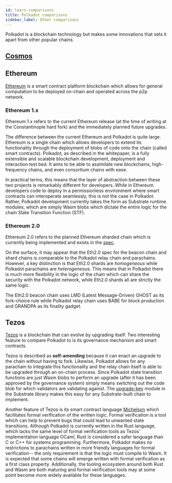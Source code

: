 ```yaml
---
id: learn-comparisons
title: Polkadot comparisons
sidebar_label: Other comparisons
---
```


Polkadot is a blockchain technology but makes some innovations that sets it apart from other popular chains.

## [Cosmos](learn-comparisons-cosmos)

## Ethereum

[Ethereum](https://ethereum.org) is a smart contract platform blockchain which allows for general computation to be deployed on-chain and operated across the p2p network.

### Ethereum 1.x

Ethereum 1.x refers to the current Ethereum release (at the time of writing at the Constantinople hard fork) and the immediately planned future upgrades.

The difference between the current Ethereum and Polkadot is quite large. Ethereum is a single chain which allows developers to extend its functionality through the deployment of blobs of code onto the chain (called smart contracts). Polkadot, as described in the whitepaper, is a fully extensible and scalable blockchain development, deployment and interaction test bed. It aims to be able to assimilate new blockchains, high-frequency chains, and even consortium chains with ease.

In practical terms, this means that the layer of abstraction between these two projects is remarkably different for developers. While in Ethereum developers code to deploy in a permissionless environment where smart contracts can interoperate seamlessly, this is not the case in Polkadot. Rather, Polkadot development currently takes the form as Substrate runtime modules, which are simply Wasm blobs which dictate the entire logic for the chain State Transition Function (STF).

### Ethereum 2.0

Ethereum 2.0 refers to the planned Ethereum sharded chain which is currently being implemented and exists in the [spec](https://github.com/ethereum/eth2.0-specs/tree/0.4.0).

On the surface, it may appear that the Eth2.0 spec for the beacon chain and shard chains is comparable to the Polkadot relay chain and parachains. However, a key distinction is that Eth2.0 shards are _homogeneous_ while Polkadot parachains are _heterogeneous_. This means that in Polkadot there is much more flexibility in the logic of the chain which can share the security with the Polkadot network, while Eth2.0 shards all are strictly the same logic.

The Eth2.0 beacon chain uses LMD (Latest Message-Driven) GHOST as its fork-choice rule while Polkadot relay chain uses BABE for block production and GRANDPA as its finality gadget.

## Tezos

[Tezos](https://tezos.com) is a blockchain that can evolve by upgrading itself. Two interesting feature to compare Polkadot to is its governance mechanism and smart contracts.

Tezos is described as __self-amending__ because it can enact an upgrade to the chain without having to fork. Likewise, Polkadot allows for any parachain to integrate this functionality and the relay chain itself is able to be upgraded through an on-chain process. Since Polkadot state transition functions are just Wasm blobs to perform an upgrade (after it has been approved by the governance system) simply means switching out the code blob for which validators are validating against. The [upgrade-key](https://github.com/paritytech/substrate/blob/master/srml/upgrade-key/src/lib.rs) module in the Substrate library makes this easy for any Substrate-built chain to implement.

Another feature of Tezos is its smart contract language [Michelson](https://www.michelson-lang.com/) which facilitates formal verification of the written logic. Formal verification is a tool which can help to prevent bugs that could lead to unwanted state transitions. Although Polkadot is currently written in the Rust language, which lacks the same level of formal verification tools as Tezos' implementation language OCaml, Rust is considered a safer language than C or C++ for systems programming. Furthermore, Polkadot makes no restrictions to parachains written in more friendly languages for formal verification-- the only requirement is that the logic must compile to Wasm. It is expected that some chains will emerge written with formal verification as a first class property. Additionally, the tooling ecosystem around both Rust and Wasm are both maturing and formal verification tools may at some point become more widely available for these languages.
